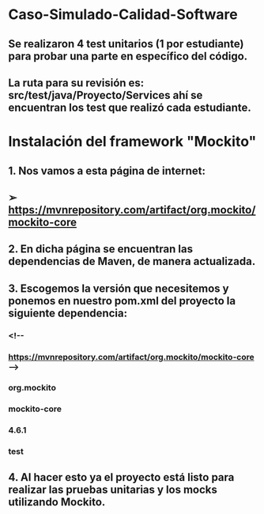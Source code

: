 # Caso-Simulado-Calidad-Software
## Se realizaron 4 test unitarios (1 por estudiante) para probar una parte en específico del código.
## La ruta para su revisión es: src/test/java/Proyecto/Services ahí se encuentran los test que realizó cada estudiante.


# Instalación del framework "Mockito"

## 1. Nos vamos a esta página de internet:
## ➢ https://mvnrepository.com/artifact/org.mockito/mockito-core

## 2. En dicha página se encuentran las dependencias de Maven, de manera actualizada.

## 3. Escogemos la versión que necesitemos y ponemos en nuestro pom.xml del proyecto la siguiente dependencia:

### <!--
### https://mvnrepository.com/artifact/org.mockito/mockito-core -->
### <dependency>
### <groupId>org.mockito</groupId>
### <artifactId>mockito-core</artifactId>
### <version>4.6.1</version>
### <scope>test</scope>
### </dependency>

## 4. Al hacer esto ya el proyecto está listo para realizar las pruebas unitarias y los mocks utilizando Mockito.
